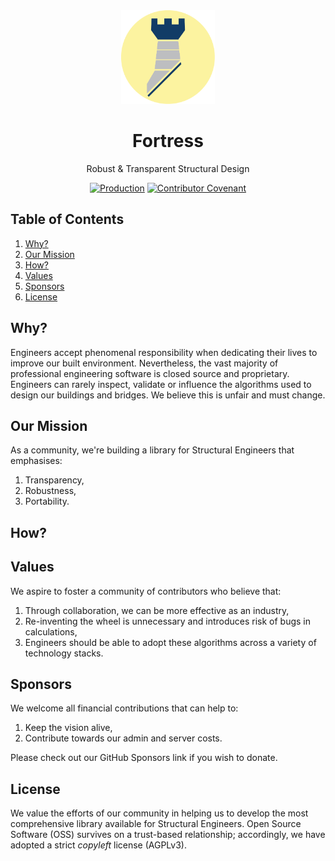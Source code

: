 <div align="center">
  <img 
    height="150px" 
    src=".github/assets/images/fortress.png" 
    alt="Blue Fortress Logo. "
  />

  <h1>Fortress</h1>
  <p>Robust & Transparent Structural Design</p>

  [![Production](https://github.com/jamesbayley/Fortress/actions/workflows/publish.yml/badge.svg)](https://github.com/jamesbayley/Fortress/actions/workflows/publish.yml)
  [![Contributor Covenant](https://img.shields.io/badge/Contributor%20Covenant-2.0-4baaaa.svg)](code_of_conduct.md)
</div>

## Table of Contents

1. [Why?](#why)
2. [Our Mission](#themission)
3. [How?](#how)
4. [Values](#values)
4. [Sponsors](#sponsors)
5. [License](#license)

## Why?

Engineers accept phenomenal responsibility when dedicating their lives to improve our built environment. Nevertheless, the vast majority of professional engineering software is closed source and proprietary. Engineers can rarely inspect, validate or influence the algorithms used to design our buildings and bridges. We believe this is unfair and must change.

## Our Mission

As a community, we're building a library for Structural Engineers that emphasises:

1. Transparency, 
2. Robustness, 
3. Portability.

## How?

## Values

We aspire to foster a community of contributors who believe that: 

1. Through collaboration, we can be more effective as an industry, 
2. Re-inventing the wheel is unnecessary and introduces risk of bugs in calculations,
3. Engineers should be able to adopt these algorithms across a variety of technology stacks.

## Sponsors

We welcome all financial contributions that can help to: 

1. Keep the vision alive, 
2. Contribute towards our admin and server costs.

Please check out our GitHub Sponsors link if you wish to donate.

## License

We value the efforts of our community in helping us to develop the most comprehensive library available for Structural Engineers. Open Source Software (OSS) survives on a trust-based relationship; accordingly, we have adopted a strict _copyleft_ license (AGPLv3).
